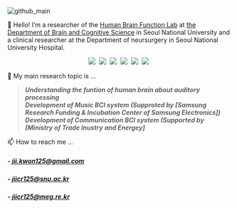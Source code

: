 
![github_main](https://user-images.githubusercontent.com/55378421/196393286-803a078b-c133-4b0c-90a1-325f22393592.png)


🔭 Hello! I’m a researcher of the [Human Brain Function Lab](https://www.hbf.re.kr/) at [the Department of Brain and Cognitive Science](http://bcs.snu.ac.kr/) in Seoul National University and a clinical researcher at the Department of neursurgery in Seoul National University Hospital.



<p align="center">
<img src="https://img.shields.io/badge/Python-3766AB?style=flat-square&logo=Python&logoColor=white"/></a>&nbsp 
<img src="https://img.shields.io/badge/-Matlab-8f231d?style=flat-square"/></a>&nbsp 
<img src="https://img.shields.io/badge/Origin-F56C2D?style=flat-square&logo=Origin&logoColor=white"/></a>&nbsp
<img src="https://img.shields.io/badge/LaTeX-008080?style=flat-square&logo=LaTeX&logoColor=white"/></a>&nbsp 
<img src="https://img.shields.io/badge/Mendeley-9D1620?style=flat-square&logo=Mendeley&logoColor=white"/></a>&nbsp 
<img src="https://img.shields.io/badge/Endnote-ECD53F?style=flat-square&logo=.ENV&logoColor=white"/></a>&nbsp 



🌱 My main research topic is ...
 > ***Understanding the funtion of human brain about auditory processing***  
 > ***Development of Music BCI system (Supproted by [Samsung Research Funding & Incubation Center of Samsung Electronics])***  
 > ***Development of Communication BCI system (Supported by [Ministry of Trade Inustry and Energey]***  




📫 How to reach me ...
  ##### - jii.kwon125@gmail.com
  ##### - jiicr125@snu.ac.kr
  ##### - jiicr125@meg.re.kr


